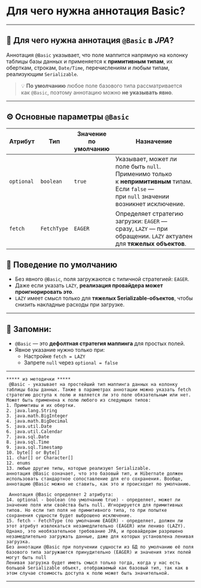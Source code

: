 # Для чего нужна аннотация Basic?

---
## 🧩 Для чего нужна аннотация `@Basic` в _JPA_?
Аннотация `@Basic` указывает, что поле маппится напрямую на колонку таблицы базы данных и применяется к **примитивным типам**, их оберткам, строкам, `Date/Time`, перечислениям и любым типам, реализующим `Serializable`.

> 💡 **По умолчанию** любое поле базового типа рассматривается как `@Basic`, поэтому аннотацию можно **не указывать явно**.

---
## ⚙️ Основные параметры `@Basic`

|**Атрибут**|**Тип**|**Значение по умолчанию**|**Назначение**|
|---|---|---|---|
|`optional`|`boolean`|`true`|Указывает, может ли поле быть `null`. Применимо только к **непримитивным** типам. Если `false` — при `null` значении возникнет исключение.|
|`fetch`|`FetchType`|`EAGER`|Определяет стратегию загрузки: `EAGER` — сразу, `LAZY` — при обращении. `LAZY` актуален для **тяжелых объектов**.|
## 📌 Поведение по умолчанию
- Без явного `@Basic`, поля загружаются с типичной стратегией: `EAGER`.
- Даже если указать `LAZY`, **реализация провайдера может проигнорировать это**.
- `LAZY` имеет смысл только для **тяжелых Serializable-объектов**, чтобы снизить накладные расходы при загрузке.

---
## 🧠 Запомни:

- `@Basic` — это **дефолтная стратегия маппинга** для простых полей.
- Явное указание нужно только при:
    - Настройке `fetch = LAZY`
    - Запрете `null` через `optional = false`

---

```
***** из методички *****
 @Basic - указывает на простейший тип маппинга данных на колонку таблицы базы данных. Также в параметрах аннотации можно указать fetch стратегию доступа к полю и является ли это поле обязательным или нет. Может быть применена к полю любого из следующих типов:
1. Примитивы и их обертки.
2. java.lang.String
3. java.math.BigInteger
4. java.math.BigDecimal
5. java.util.Date
6. java.util.Calendar
7. java.sql.Date
8. java.sql.Time
9. java.sql.Timestamp
10. byte[] or Byte[]
11. char[] or Character[]
12. enums
13. любые другие типы, которые реализуют Serializable.
аннотация @Basic означает, что это базовый тип, и Hibernate должен использовать стандартное сопоставление для его сохранения. Вообще, аннотацию @Basic можно не ставить, как это и происходит по умолчанию. 

 Аннотация @Basic определяет 2 атрибута:
14. optional - boolean (по умолчанию true) - определяет, может ли значение поля или свойства быть null. Игнорируется для примитивных типов. Но если тип поля не примитивного типа, то при попытке сохранения сущности будет выброшено исключение.
15. fetch - FetchType (по умолчанию EAGER) - определяет, должен ли этот атрибут извлекаться незамедлительно (EAGER) или лениво (LAZY). Однако, это необязательное требование JPA, и провайдерам разрешено незамедлительно загружать данные, даже для которых установлена ленивая загрузка.
Без аннотации @Basic при получении сущности из БД по умолчанию её поля базового типа загружаются принудительно (EAGER) и значения этих полей могут быть null                                                                                                                                                                                                                                  Ленивая загрузка будет иметь смысл только тогда, когда у нас есть большой Serializable объект, отображаемый как базовый тип, так как в этом случае стоимость доступа к полю может быть значительной.
```

---
